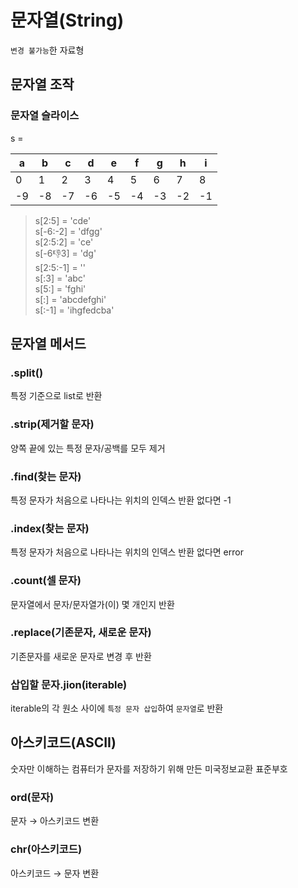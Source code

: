 # 문자열(String)
`변경 불가능`한 자료형
## 문자열 조작
### 문자열 슬라이스
s = 

|a|b|c|d|e|f|g|h|i|
|-|-|-|-|-|-|-|-|-|
|0|1|2|3|4|5|6|7|8|
|-9|-8|-7|-6|-5|-4|-3|-2|-1|


> s[2:5] = 'cde'    
s[-6:-2] = 'dfgg'     
s[2:5:2] = 'ce'   
s[-6:-1:3] = 'dg'   
s[2:5:-1] = ''   
s[:3] = 'abc'   
s[5:] = 'fghi'   
s[:] = 'abcdefghi'    
s[:-1] = 'ihgfedcba'

## 문자열 메서드
### .split()
특정 기준으로 list로 반환

### .strip(제거할 문자)
양쪽 끝에 있는 특정 문자/공백를 모두 제거

### .find(찾는 문자)
특정 문자가 처음으로 나타나는 위치의 인덱스 반환
없다면 -1


### .index(찾는 문자)
특정 문자가 처음으로 나타나는 위치의 인덱스 반환
없다면 error

### .count(셀 문자)
문자열에서 문자/문자열가(이) 몇 개인지 반환


### .replace(기존문자, 새로운 문자)
기존문자를 새로운 문자로 변경 후 반환


### 삽입할 문자.jion(iterable)
iterable의 각 원소 사이에 `특정 문자 삽입`하여 `문자열`로 반환


## 아스키코드(ASCII)
숫자만 이해하는 컴퓨터가 문자를 저장하기 위해 만든 미국정보교환 표준부호

### ord(문자)
문자 → 아스키코드 변환

### chr(아스키코드)
아스키코드 → 문자 변환